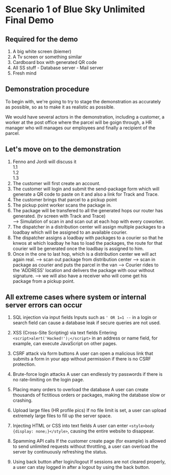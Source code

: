 # Scenario 1 of Blue Sky Unlimited Final Demo

## Required for the demo
1. A big white screen (biemer)
2. A Tv screen or something similar
3. Cardboard box with generated QR code
4. All SS stuff - Database server - Mail server
5. Fresh mind

## Demonstration procedure
To begin with, we're going to try to stage the demonstration as accurately as possible, so as to make it as realistic as possible.

We would have several actors in the demonstration, including a customer, a worker at the post office where the parcel will be goign through, a HR manager who will manages our employees and finally a recipient of the parcel.

## Let's move on to the demonstration
1. Fenno and Jordi will discuss it  
    1.1   
    1.2  
    1.3
2. The customer will first create an account.
3. The customer will login and submit the send-package form which will generate a QR code to paste on it and also a link for Track and Trace.
4. The customer brings that parcel to a pickup point
5. The pickup point worker scans the package in.
6. The package will be transfered to all the generated hops our router has generated. (tv screen with Track and Trace)  
--> Simulation of scan in and scan out at each hop with every coworker.
7. The dispatcher in a distribution center will assign multiple packages to a loadbay which will be assigned to an available courier.
8. The dispatcher assigns a loadbay with packages to a courier so that he knwos at which loadbay he has to load the packages, the route for that courier will be generated once the loadbay is assigned to him.
9. Once in the one to last hop, which is a distribution center we will act again real.
--> scan out package from distribution center
--> scan in package as courier and puts the parcel in the van
--> Courier rides to the 'ADDRESS' location and delivers the package with oour without signature.
--> we will also have a receiver who will come get his package from a pickup point.

## All extreme cases where system or internal server errors can occur
1. SQL injection via input fields
Inputs such as `' OR 1=1 --` in a login or search field can cause a database leak if secure queries are not used.

2. XSS (Cross-Site Scripting) via text fields
Entering `<script>alert('Hacked!');</script>` in an address or name field, for example, can execute JavaScript on other pages.

3. CSRF attack via form buttons
A user can open a malicious link that submits a form in your app without permission if there is no CSRF protection.

4. Brute-force login attacks
A user can endlessly try passwords if there is no rate-limiting on the login page.

5. Placing many orders to overload the database
A user can create thousands of fictitious orders or packages, making the database slow or crashing.

6. Upload large files (HR profile pics)
If no file limit is set, a user can upload extremely large files to fill up the server space.

7. Injecting HTML or CSS into text fields
A user can enter `<style>body {display: none;}</style>`, causing the entire website to disappear.

8. Spamming API calls
If the customer create page (for example) is allowed to send unlimited requests without throttling, a user can overload the server by continuously refreshing the status.

9. Using back button after login/logout
If sessions are not cleared properly, a user can stay logged in after a logout by using the back button.